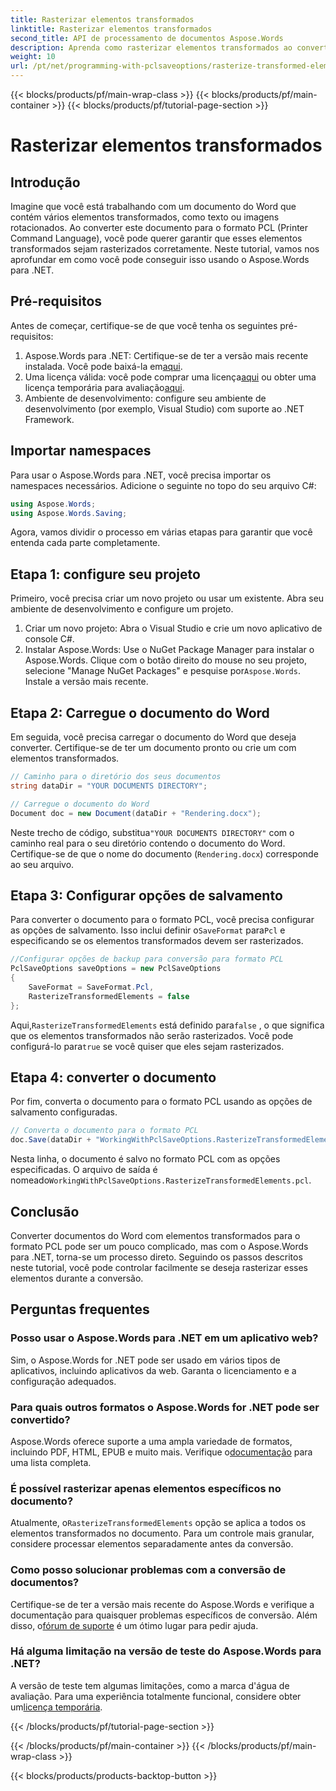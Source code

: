 ```yaml
---
title: Rasterizar elementos transformados
linktitle: Rasterizar elementos transformados
second_title: API de processamento de documentos Aspose.Words
description: Aprenda como rasterizar elementos transformados ao converter documentos do Word para o formato PCL usando o Aspose.Words para .NET. Guia passo a passo incluído.
weight: 10
url: /pt/net/programming-with-pclsaveoptions/rasterize-transformed-elements/
---
```


{{< blocks/products/pf/main-wrap-class >}}
{{< blocks/products/pf/main-container >}}
{{< blocks/products/pf/tutorial-page-section >}}

# Rasterizar elementos transformados

## Introdução

Imagine que você está trabalhando com um documento do Word que contém vários elementos transformados, como texto ou imagens rotacionados. Ao converter este documento para o formato PCL (Printer Command Language), você pode querer garantir que esses elementos transformados sejam rasterizados corretamente. Neste tutorial, vamos nos aprofundar em como você pode conseguir isso usando o Aspose.Words para .NET.

## Pré-requisitos

Antes de começar, certifique-se de que você tenha os seguintes pré-requisitos:

1.  Aspose.Words para .NET: Certifique-se de ter a versão mais recente instalada. Você pode baixá-la em[aqui](https://releases.aspose.com/words/net/).
2.  Uma licença válida: você pode comprar uma licença[aqui](https://purchase.aspose.com/buy) ou obter uma licença temporária para avaliação[aqui](https://purchase.aspose.com/temporary-license/).
3. Ambiente de desenvolvimento: configure seu ambiente de desenvolvimento (por exemplo, Visual Studio) com suporte ao .NET Framework.

## Importar namespaces

Para usar o Aspose.Words para .NET, você precisa importar os namespaces necessários. Adicione o seguinte no topo do seu arquivo C#:

```csharp
using Aspose.Words;
using Aspose.Words.Saving;
```

Agora, vamos dividir o processo em várias etapas para garantir que você entenda cada parte completamente.

## Etapa 1: configure seu projeto

Primeiro, você precisa criar um novo projeto ou usar um existente. Abra seu ambiente de desenvolvimento e configure um projeto.

1. Criar um novo projeto: Abra o Visual Studio e crie um novo aplicativo de console C#.
2.  Instalar Aspose.Words: Use o NuGet Package Manager para instalar o Aspose.Words. Clique com o botão direito do mouse no seu projeto, selecione "Manage NuGet Packages" e pesquise por`Aspose.Words`. Instale a versão mais recente.

## Etapa 2: Carregue o documento do Word

Em seguida, você precisa carregar o documento do Word que deseja converter. Certifique-se de ter um documento pronto ou crie um com elementos transformados.

```csharp
// Caminho para o diretório dos seus documentos
string dataDir = "YOUR DOCUMENTS DIRECTORY";

// Carregue o documento do Word
Document doc = new Document(dataDir + "Rendering.docx");
```

 Neste trecho de código, substitua`"YOUR DOCUMENTS DIRECTORY"` com o caminho real para o seu diretório contendo o documento do Word. Certifique-se de que o nome do documento (`Rendering.docx`) corresponde ao seu arquivo.

## Etapa 3: Configurar opções de salvamento

 Para converter o documento para o formato PCL, você precisa configurar as opções de salvamento. Isso inclui definir o`SaveFormat` para`Pcl` e especificando se os elementos transformados devem ser rasterizados.

```csharp
//Configurar opções de backup para conversão para formato PCL
PclSaveOptions saveOptions = new PclSaveOptions
{
    SaveFormat = SaveFormat.Pcl,
    RasterizeTransformedElements = false
};
```

 Aqui,`RasterizeTransformedElements` está definido para`false` , o que significa que os elementos transformados não serão rasterizados. Você pode configurá-lo para`true` se você quiser que eles sejam rasterizados.

## Etapa 4: converter o documento

Por fim, converta o documento para o formato PCL usando as opções de salvamento configuradas.

```csharp
// Converta o documento para o formato PCL
doc.Save(dataDir + "WorkingWithPclSaveOptions.RasterizeTransformedElements.pcl", saveOptions);
```

 Nesta linha, o documento é salvo no formato PCL com as opções especificadas. O arquivo de saída é nomeado`WorkingWithPclSaveOptions.RasterizeTransformedElements.pcl`.

## Conclusão

Converter documentos do Word com elementos transformados para o formato PCL pode ser um pouco complicado, mas com o Aspose.Words para .NET, torna-se um processo direto. Seguindo os passos descritos neste tutorial, você pode controlar facilmente se deseja rasterizar esses elementos durante a conversão.

## Perguntas frequentes

### Posso usar o Aspose.Words para .NET em um aplicativo web?  
Sim, o Aspose.Words for .NET pode ser usado em vários tipos de aplicativos, incluindo aplicativos da web. Garanta o licenciamento e a configuração adequados.

### Para quais outros formatos o Aspose.Words for .NET pode ser convertido?  
 Aspose.Words oferece suporte a uma ampla variedade de formatos, incluindo PDF, HTML, EPUB e muito mais. Verifique o[documentação](https://reference.aspose.com/words/net/) para uma lista completa.

### É possível rasterizar apenas elementos específicos no documento?  
 Atualmente, o`RasterizeTransformedElements` opção se aplica a todos os elementos transformados no documento. Para um controle mais granular, considere processar elementos separadamente antes da conversão.

### Como posso solucionar problemas com a conversão de documentos?  
 Certifique-se de ter a versão mais recente do Aspose.Words e verifique a documentação para quaisquer problemas específicos de conversão. Além disso, o[fórum de suporte](https://forum.aspose.com/c/words/8) é um ótimo lugar para pedir ajuda.

### Há alguma limitação na versão de teste do Aspose.Words para .NET?  
 A versão de teste tem algumas limitações, como a marca d'água de avaliação. Para uma experiência totalmente funcional, considere obter um[licença temporária](https://purchase.aspose.com/temporary-license/).

{{< /blocks/products/pf/tutorial-page-section >}}

{{< /blocks/products/pf/main-container >}}
{{< /blocks/products/pf/main-wrap-class >}}

{{< blocks/products/products-backtop-button >}}
